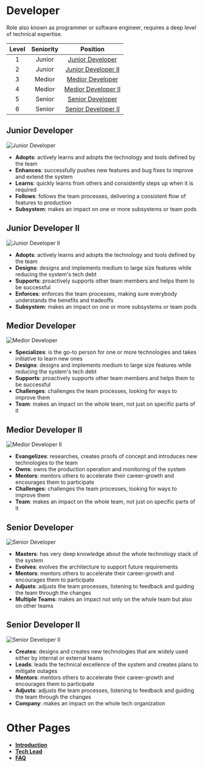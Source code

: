 # Developer

Role also known as programmer or software engineer, requires a deep level of technical expertise.

| Level | Seniority |               Position                |
| :---: | :-------: | :-----------------------------------: |
|   1   |  Junior   | [Junior Developer](#junior-developer) |
|   2   |  Junior   | [Junior Developer II](#junior-developer-ii) |
|   3   |  Medior   | [Medior Developer](#medior-developer) |
|   4   |  Medior   | [Medior Developer II](#medior-developer-ii) |
|   5   |  Senior   | [Senior Developer](#senior-developer) |
|   6   |  Senior   | [Senior Developer II](#senior-developer-ii) |

## Junior Developer

![Junior Developer](/charts/developer-1.png)

- **Adopts**: actively learns and adopts the technology and tools defined by the team
- **Enhances**: successfully pushes new features and bug fixes to improve and extend the system
- **Learns**: quickly learns from others and consistently steps up when it is required
- **Follows**: follows the team processes, delivering a consistent flow of features to production
- **Subsystem**: makes an impact on one or more subsystems or team pods

## Junior Developer II

![Junior Developer II](/charts/developer-2.png)

- **Adopts**: actively learns and adopts the technology and tools defined by the team
- **Designs**: designs and implements medium to large size features while reducing the system's tech debt
- **Supports**: proactively supports other team members and helps them to be successful
- **Enforces**: enforces the team processes, making sure everybody understands the benefits and tradeoffs
- **Subsystem**: makes an impact on one or more subsystems or team pods

## Medior Developer

![Medior Developer](/charts/developer-3.png)

- **Specializes**: is the go-to person for one or more technologies and takes initiative to learn new ones
- **Designs**: designs and implements medium to large size features while reducing the system's tech debt
- **Supports**: proactively supports other team members and helps them to be successful
- **Challenges**: challenges the team processes, looking for ways to improve them
- **Team**: makes an impact on the whole team, not just on specific parts of it

## Medior Developer II

![Medior Developer II](/charts/developer-4.png)

- **Evangelizes**: researches, creates proofs of concept and introduces new technologies to the team
- **Owns**: owns the production operation and monitoring of the system
- **Mentors**: mentors others to accelerate their career-growth and encourages them to participate
- **Challenges**: challenges the team processes, looking for ways to improve them
- **Team**: makes an impact on the whole team, not just on specific parts of it

## Senior Developer

![Senior Developer](/charts/developer-5.png)

- **Masters**: has very deep knowledge about the whole technology stack of the system
- **Evolves**: evolves the architecture to support future requirements
- **Mentors**: mentors others to accelerate their career-growth and encourages them to participate
- **Adjusts**: adjusts the team processes, listening to feedback and guiding the team through the changes
- **Multiple Teams**: makes an impact not only on the whole team but also on other teams

## Senior Developer II

![Senior Developer II](/charts/developer-6.png)

- **Creates**: designs and creates new technologies that are widely used either by internal or external teams
- **Leads**: leads the technical excellence of the system and creates plans to mitigate outages
- **Mentors**: mentors others to accelerate their career-growth and encourages them to participate
- **Adjusts**: adjusts the team processes, listening to feedback and guiding the team through the changes
- **Company**: makes an impact on the whole tech organization

# Other Pages

- [**Introduction**](README.md)
- [**Tech Lead**](TechLead.md)
- [**FAQ**](FAQ.md)
